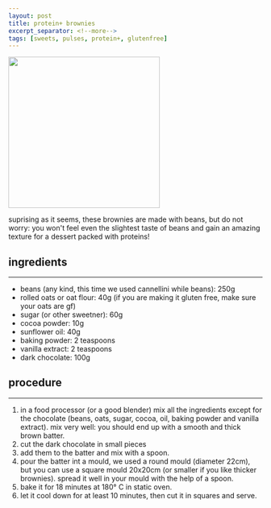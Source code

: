 ```yaml
---
layout: post
title: protein+ brownies
excerpt_separator: <!--more-->
tags: [sweets, pulses, protein+, glutenfree]
---
```


 <img src="../../../images/brownies.jpeg" width="300">

<!--more-->

suprising as it seems, these brownies are made with beans, but do not worry: you won't feel even the slightest taste of beans and gain an amazing texture for a dessert packed with proteins!

## ingredients
---

- beans (any kind, this time we used cannellini while beans): 250g
- rolled oats or oat flour: 40g (if you are making it gluten free, make sure your oats are gf)
- sugar (or other sweetner): 60g
- cocoa powder: 10g
- sunflower oil: 40g
- baking powder: 2 teaspoons
- vanilla extract: 2 teaspoons
- dark chocolate: 100g

## procedure
---

1. in a food processor (or a good blender) mix all the ingredients except for the chocolate (beans, oats, sugar, cocoa, oil, baking powder and vanilla extract). mix very well: you should end up with a smooth and thick brown batter.
2. cut the dark chocolate in small pieces
3. add them to the batter and mix with a spoon.
4. pour the batter int a mould, we used a round mould (diameter 22cm), but you can use a square mould 20x20cm (or smaller if you like thicker brownies). spread it well in your mould with the help of a spoon.
5. bake it for 18 minutes at 180° C in static oven.
6. let it cool down for at least 10 minutes, then cut it in squares and serve.
